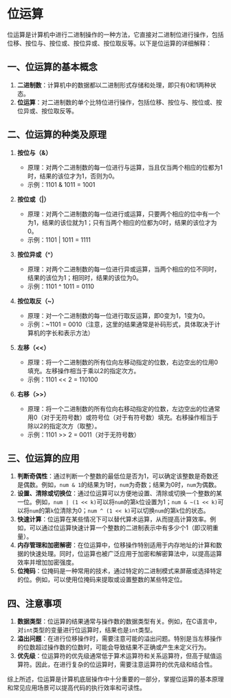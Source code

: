 # 位运算

位运算是计算机中进行二进制操作的一种方法，它直接对二进制位进行操作，包括位移、按位与、按位或、按位异或、按位取反等。以下是位运算的详细解释：

## 一、位运算的基本概念

1. **二进制数**：计算机中的数据都以二进制形式存储和处理，即只有0和1两种状态。
2. **位运算**：对二进制数的单个比特位进行操作，包括位移、按位与、按位或、按位异或、按位取反等。

## 二、位运算的种类及原理

1. **按位与（&）**

    * 原理：对两个二进制数的每一位进行与运算，当且仅当两个相应的位都为1时，结果的该位才为1，否则为0。
    * 示例：1101 & 1011 = 1001

2. **按位或（|）**

    * 原理：对两个二进制数的每一位进行或运算，只要两个相应的位中有一个为1，结果的该位就为1；只有当两个相应的位都为0时，结果的该位才为0。
    * 示例：1101 | 1011 = 1111

3. **按位异或（^）**

    * 原理：对两个二进制数的每一位进行异或运算，当两个相应的位不同时，结果的该位为1；相同时，结果的该位为0。
    * 示例：1101 ^ 1011 = 0110

4. **按位取反（~）**

    * 原理：对一个二进制数的每一位进行取反运算，即0变为1，1变为0。
    * 示例：~1101 = 0010（注意，这里的结果通常是补码形式，具体取决于计算机的字长和表示方法）

5. **左移（<<）**

    * 原理：将一个二进制数的所有位向左移动指定的位数，右边空出的位用0填充。左移操作相当于乘以2的指定次方。
    * 示例：1101 << 2 = 110100

6. **右移（>>）**

    * 原理：将一个二进制数的所有位向右移动指定的位数，左边空出的位通常用0（对于无符号数）或符号位（对于有符号数）填充。右移操作相当于除以2的指定次方（取整）。
    * 示例：1101 >> 2 = 0011（对于无符号数）

## 三、位运算的应用

1. **判断奇偶性**：通过判断一个整数的最低位是否为1，可以确定该整数是奇数还是偶数。例如，`num & 1`的结果为1时，`num`为奇数；结果为0时，`num`为偶数。
2. **设置、清除或切换位**：通过位运算可以方便地设置、清除或切换一个整数的某一位。例如，`num | (1 << k)`可以将`num`的第`k`位设置为1；`num & ~(1 << k)`可以将`num`的第`k`位清除为0；`num ^ (1 << k)`可以切换`num`的第`k`位的状态。
3. **快速计算**：位运算在某些情况下可以替代算术运算，从而提高计算效率。例如，可以通过位运算快速计算一个整数的二进制表示中有多少个1（即汉明重量）。
4. **内存管理和加密解密**：在位运算中，位移操作特别适用于内存地址的计算和数据的快速处理。同时，位运算也被广泛应用于加密和解密算法中，以提高运算效率并增加加密强度。
5. **位掩码**：位掩码是一种常用的技术，通过特定的二进制模式来屏蔽或选择特定的位。例如，可以使用位掩码来提取或设置整数的某些特定位。

## 四、注意事项

1. **数据类型**：位运算的结果通常与操作数的数据类型有关。例如，在C语言中，对`int`类型的变量进行位运算时，结果也是`int`类型。
2. **溢出问题**：在进行位移操作时，需要注意可能的溢出问题。特别是当左移操作的位数超过操作数的位数时，可能会导致结果不正确或产生未定义行为。
3. **优先级**：位运算符的优先级通常低于算术运算符和关系运算符，但高于赋值运算符。因此，在进行复杂的位运算时，需要注意运算符的优先级和结合性。

综上所述，位运算是计算机底层操作中十分重要的一部分，掌握位运算的基本原理和常见应用场景可以提高代码的执行效率和可读性。
